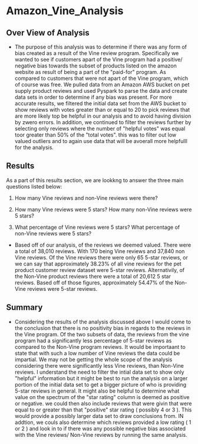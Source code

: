 # Amazon_Vine_Analysis

## Over View of Analysis
- The purpose of this analysis was to determine if there was any form of bias created as a result of the Vine review program. Specifically we wanted to see if customers apart of the  Vine program had a positive/ negative bias towards the subset of products listed on the amazon website as result of being a part of the "paid-for" program. As compared to customers that were not apart of the Vine program, which of course was free. We pulled data from an Amazon AWS bucket on pet supply product reviews and used Pyspark to parse the data and create data sets in order to determine if any bias was present. For more accurate results, we filtered the initial data set from the AWS bucket to show reviews with votes greater than or equal to 20 to pick reviews that are more likely top be helpful in our analysis and to avoid having division by zwero errors. In addition, we continued to filter the reviews further by selecting only reviews where the number of "helpful votes" was equal toor greater than 50% of the "total votes". this was to filter out low valued outliers and to again use data that will be avoerall more helpfulll for the analysis.  

## Results
As a part of this results section, we are lookkng to answer the three main questions listed below:

  1. How many Vine reviews and non-Vine reviews were there?
  
  2. How many Vine reviews were 5 stars? How many non-Vine reviews were 5 stars?
  
  3. What percentage of Vine reviews were 5 stars? What percentage of non-Vine reviews were 5 stars?

- Based off of our analysis, of the reviews we deemed valued. There were a total of 38,010 reviews. With 170 being Vine reviews and 37,840 non Vine reviews. Of the Vine reviews there were only 65 5-star reviews, or we can say that approximately 38.23% of all vine reviews for the pet product customer review dataset were 5-star reviews. Alternativily, of the Non-Vine product reviews there were a total of 20,612 5 star reviews. Based off of those figures, approximately 54.47% of the Non-Vine reviews were 5-star reviews.

## Summary 

 - Considering the results of the analysis discussed above I would come to the conclusion that there is no positivity bias in regards to the reviews in the Vine program. Of the two subsets of data, the reviews from the vine program had a significantly less percentage of 5-star reviews as compared to the Non-Vine program reviews. It would be importaant to state that with such a low number of Vine reviews the data could be impartial. We may not be getting the whole scope of the analysis considering there were significantly less Vine reviews, than Non-Vine reviews. I understand the need to filter the intial data set to show only "helpful" information but it might be best to run the analysis on a larger portion of the initial data set to get a bigger picture of who is providing 5-star reviews in general. It might also be helpful to determine what value on the spectrum of the "star rating" column is deemed as positive or negative. we could then also include reviews that were givin that were equal to or greater than that "positive" star rating ( possibly 4 or 3 ). This would provide a possibly larger data set to draw conclusions from.  IN addtion, we couls also determine which reviews provided a low rating ( 1 or 2 ) and look in to if there was any possible negative bias associated with the Vine reviews/ Non-Vine reviews by running the same analysis. 
